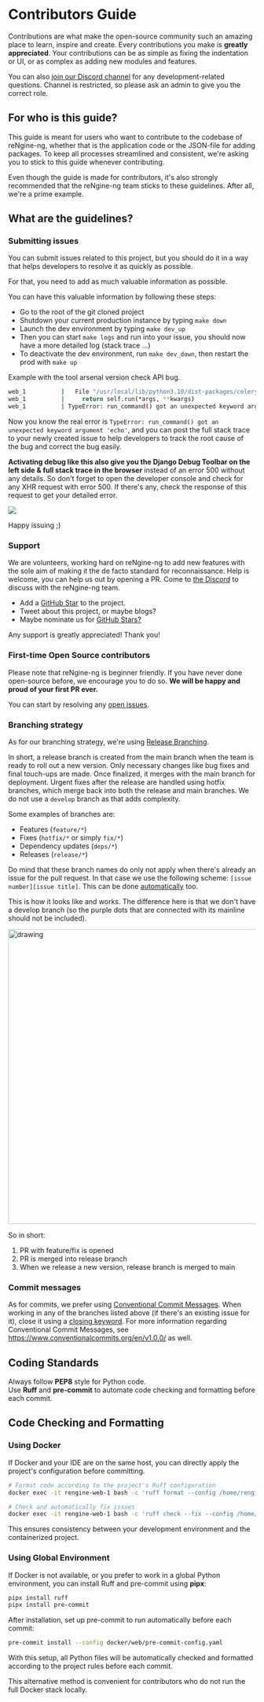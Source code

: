 # Contributors Guide

Contributions are what make the open-source community such an amazing place to learn, inspire and create. Every contributions you make is **greatly appreciated**. Your contributions can be as simple as fixing the indentation or UI, or as complex as adding new modules and features.

You can also [join our Discord channel](https://discord.gg/KE5QGTqJpS) for any development-related questions.
Channel is restricted, so please ask an admin to give you the correct role.

## For who is this guide?

This guide is meant for users who want to contribute to the codebase of reNgine-ng, whether that is the application code or the JSON-file for adding packages. To keep all processes streamlined and consistent, we're asking you to stick to this guide whenever contributing.

Even though the guide is made for contributors, it's also strongly recommended that the reNgine-ng team sticks to these guidelines. After all, we're a prime example.

## What are the guidelines?

### Submitting issues

You can submit issues related to this project, but you should do it in a way that helps developers to resolve it as quickly as possible.

For that, you need to add as much valuable information as possible.

You can have this valuable information by following these steps:

* Go to the root of the git cloned project
* Shutdown your current production instance by typing `make down`
* Launch the dev environment by typing `make dev_up`
* Then you can start `make logs` and run into your issue, you should now have a more detailed log (stack trace ...)
* To deactivate the dev environment, run `make dev_down`, then restart the prod with `make up`

Example with the tool arsenal version check API bug.

```bash
web_1          |   File "/usr/local/lib/python3.10/dist-packages/celery/app/task.py", line 411, in __call__
web_1          |     return self.run(*args, **kwargs)
web_1          | TypeError: run_command() got an unexpected keyword argument 'echo'
```

Now you know the real error is `TypeError: run_command() got an unexpected keyword argument 'echo'`, and you can post the full stack trace to your newly created issue to help developers to track the root cause of the bug and correct the bug easily.

**Activating debug like this also give you the Django Debug Toolbar on the left side & full stack trace in the browser** instead of an error 500 without any details.
So don't forget to open the developer console and check for any XHR request with error 500.
If there's any, check the response of this request to get your detailed error.

<img src="https://user-images.githubusercontent.com/1230954/276260955-ed1e1168-7c8f-43a3-b54d-b6285d52b771.png">

Happy issuing ;)

### Support

We are volunteers, working hard on reNgine-ng to add new features with the sole aim of making it the de facto standard for reconnaissance. Help is welcome, you can help us out by opening a PR.
Come to [the Discord](https://discord.gg/KE5QGTqJpS) to discuss with the reNgine-ng team.

* Add a [GitHub Star](https://github.com/Security-Tools-Alliance/rengine-ng) to the project.
* Tweet about this project, or maybe blogs?
* Maybe nominate us for [GitHub Stars?](https://stars.github.com/nominate/)

Any support is greatly appreciated! Thank you!

### First-time Open Source contributors

Please note that reNgine-ng is beginner friendly. If you have never done open-source before, we encourage you to do so. **We will be happy and proud of your first PR ever.**

You can start by resolving any [open issues](https://github.com/Security-Tools-Alliance/rengine-ng/issues).

### Branching strategy

As for our branching strategy, we're using [Release Branching](https://www.split.io/blog/the-basics-of-release-branching/).

In short, a release branch is created from the main branch when the team is ready to roll out a new version. Only necessary changes like bug fixes and final touch-ups are made. Once finalized, it merges with the main branch for deployment. Urgent fixes after the release are handled using hotfix branches, which merge back into both the release and main branches. We do not use a `develop` branch as that adds complexity.

Some examples of branches are:

* Features (`feature/*`)
* Fixes (`hotfix/*` or simply `fix/*`)
* Dependency updates (`deps/*`)
* Releases (`release/*`)

Do mind that these branch names do only not apply when there's already an issue for the pull request. In that case we use the following scheme: `[issue number][issue title]`. This can be done [automatically](https://docs.github.com/en/issues/tracking-your-work-with-issues/creating-a-branch-for-an-issue) too.

This is how it looks like and works. The difference here is that we don't have a develop branch (so the purple dots that are connected with its mainline should not be included).

<img src="https://wac-cdn.atlassian.com/dam/jcr:cc0b526e-adb7-4d45-874e-9bcea9898b4a/04%20Hotfix%20branches.svg?cdnVersion=1871" alt="drawing" width="600"/>

So in short:

1. PR with feature/fix is opened
1. PR is merged into release branch
1. When we release a new version, release branch is merged to main

### Commit messages

As for commits, we prefer using [Conventional Commit Messages](https://gist.github.com/qoomon/5dfcdf8eec66a051ecd85625518cfd13). When working in any of the branches listed above (if there's an existing issue for it), close it using a [closing keyword](https://docs.github.com/en/issues/tracking-your-work-with-issues/linking-a-pull-request-to-an-issue#linking-a-pull-request-to-an-issue-using-a-keyword). For more information regarding Conventional Commit Messages, see <https://www.conventionalcommits.org/en/v1.0.0/> as well.

## Coding Standards

Always follow **PEP8** style for Python code.  
Use **Ruff** and **pre-commit** to automate code checking and formatting before each commit.

## Code Checking and Formatting

### Using Docker

If Docker and your IDE are on the same host, you can directly apply the project's configuration before committing.

```bash
# Format code according to the project's Ruff configuration
docker exec -it rengine-web-1 bash -c 'ruff format --config /home/rengine/pyproject.toml $FilePath$'

# Check and automatically fix issues
docker exec -it rengine-web-1 bash -c 'ruff check --fix --config /home/rengine/pyproject.toml $FilePath$'
```

This ensures consistency between your development environment and the containerized project.

### Using Global Environment

If Docker is not available, or you prefer to work in a global Python environment, you can install Ruff and pre-commit using **pipx**:

```bash
pipx install ruff
pipx install pre-commit
```

After installation, set up pre-commit to run automatically before each commit:

```bash
pre-commit install --config docker/web/pre-commit-config.yaml
```

With this setup, all Python files will be automatically checked and formatted according to the project rules before each commit.  

This alternative method is convenient for contributors who do not run the full Docker stack locally.